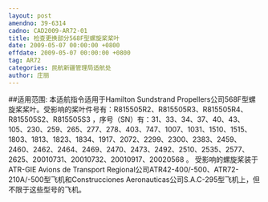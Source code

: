 ```yaml
---
layout: post
amendno: 39-6314
cadno: CAD2009-AR72-01
title: 检查更换部分568F型螺旋桨桨叶
date: 2009-05-07 00:00:00 +0800
effdate: 2009-05-07 00:00:00 +0800
tag: AR72
categories: 民航新疆管理局适航处
author: 庄丽
---
```


##适用范围:
本适航指令适用于Hamilton Sundstrand Propellers公司568F型螺旋桨桨叶。受影响的桨叶件号有：R815505R2、R815505R3、R815505R4、R815505S2、R815505S3 ，序号（SN）有：31、33、34、37、40、43、105、230、259、265、277、278、403、747、1007、1031、1510、1515、1803、1813、1823、1834、1917、2072、2299、2300、2383、2459、2460、2462、2464、2469、2470、2473、2492、2510、2535、2577、2625、20010731、20010732、20010917、20020568 。
受影响的螺旋桨装于ATR-GIE Avions de Transport Regional公司ATR42-400/-500、ATR72-210A/-500型飞机和Construcciones Aeronauticas公司S.A.C-295型飞机上，但不限于这些型号的飞机。

